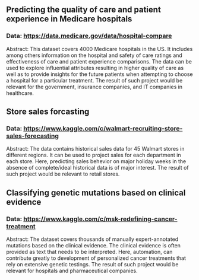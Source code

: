
## Predicting the quality of care and patient experience in Medicare hospitals
### Data: https://data.medicare.gov/data/hospital-compare
Abstract: This dataset covers 4000 Medicare hospitals in the US. It includes among others information on the hospital and safety of care ratings and effectiveness of care and patient experience comparisons. The data can be used to explore influential attributes resulting in higher quality of care as well as to provide insights for the future patients when attempting to choose a hospital for a particular treatment. The result of such project would be relevant for the government, insurance companies, and IT companies in healthcare.


## Store sales forcasting
### Data: https://www.kaggle.com/c/walmart-recruiting-store-sales-forecasting
Abstract: The data contains historical sales data for 45 Walmart stores in different regions. It can be used to project sales for each department in each store. Here, predicting sales behevior on major holiday weeks in the absence of complete/ideal historical data is of major interest. The result of such project would be relevant to retail stores.


## Classifying genetic mutations based on clinical evidence
### Data: https://www.kaggle.com/c/msk-redefining-cancer-treatment
Abstract: The dataset covers thousands of manually expert-annotated mutations based on the clinical evidence. The clinical evidence is often provided as text that needs to be interpreted. Here, automation, can contribute greatly to development of personalized cancer treatments that rely on extensive genetic testings. The result of such project would be relevant for hospitals and pharmaceutical companies.



